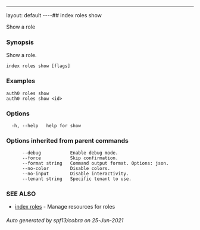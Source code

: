 ---
layout: default
----## index roles show

Show a role

### Synopsis

Show a role.

```
index roles show [flags]
```

### Examples

```
auth0 roles show
auth0 roles show <id>
```

### Options

```
  -h, --help   help for show
```

### Options inherited from parent commands

```
      --debug           Enable debug mode.
      --force           Skip confirmation.
      --format string   Command output format. Options: json.
      --no-color        Disable colors.
      --no-input        Disable interactivity.
      --tenant string   Specific tenant to use.
```

### SEE ALSO

* [index roles](index_roles.md)	 - Manage resources for roles

###### Auto generated by spf13/cobra on 25-Jun-2021
